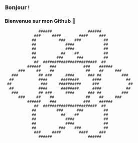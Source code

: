 ### 𝔹𝕠𝕟𝕛𝕠𝕦𝕣 ! 
### Bienvenue sur mon Github 👋


                   ######                ######               
                 ###     ####        ####     ###             
                ##          ###    ###          ##            
                ##             ####             ##            
                ##             ####             ##            
                ##           ##    ##           ##            
                ##         ###      ###         ##            
                 ##  ########################  ##             
              ######    ###            ###    ######          
          ###     ##    ##              ##    ##     ###      
       ###         ## ###      ####      ### ##         ###   
      ##           ####      ########      ####           ##  
     ##             ###     ##########     ###             ## 
      ##           ####      ########      ####           ##  
       ###         ## ###      ####      ### ##         ###   
          ###     ##    ##              ##    ##     ###      
              ######    ###            ###    ######          
                 ##  ########################  ##             
                ##         ###      ###         ##            
                ##           ##    ##           ##            
                ##             ####             ##            
                ##             ####             ##            
                ##          ###    ###          ##            
                 ###     ####        ####     ###             
                   ######                ######             

               
<!--
**suzette-sousa/suzette-sousa** is a ✨ _special_ ✨ repository because its `README.md` (this file) appears on your GitHub profile.

Here are some ideas to get you started:

- 🔭 I’m currently working on ...
- 🌱 I’m currently learning ...
- 👯 I’m looking to collaborate on ...
- 🤔 I’m looking for help with ...
- 💬 Ask me about ...
- 📫 How to reach me: ...
- 😄 Pronouns: ...
- ⚡ Fun fact: ...
-->
